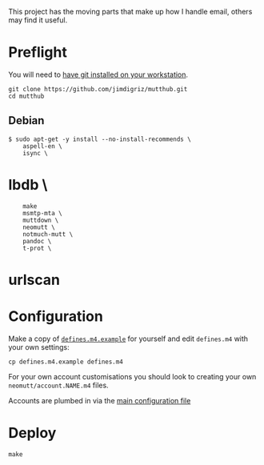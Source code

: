 This project has the moving parts that make up how I handle email, others may find it useful.

# Preflight

You will need to [have git installed on your workstation](http://git-scm.com/book/en/Getting-Started-Installing-Git).

    git clone https://github.com/jimdigriz/mutthub.git
    cd mutthub

## Debian

    $ sudo apt-get -y install --no-install-recommends \
        aspell-en \
        isync \
#        lbdb \
        make
        msmtp-mta \
        muttdown \
        neomutt \
        notmuch-mutt \
        pandoc \
        t-prot \
#        urlscan

# Configuration

Make a copy of [`defines.m4.example`](./defines.m4.example) for yourself and edit `defines.m4` with your own settings:

    cp defines.m4.example defines.m4

For your own account customisations you should look to creating your own `neomutt/account.NAME.m4` files.

Accounts are plumbed in via the [main configuration file](./neomutt/neomuttrc.m4)

# Deploy

    make
